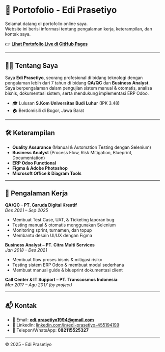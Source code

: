 # 🌟 Portofolio - Edi Prasetiyo

Selamat datang di portofolio online saya.  
Website ini berisi informasi tentang pengalaman kerja, keterampilan, dan kontak saya.  

👉 **[Lihat Portofolio Live di GitHub Pages](https://ediprasetiyo.github.io/portfolio/)**  


---

## 👨‍💻 Tentang Saya
Saya **Edi Prasetiyo**, seorang profesional di bidang teknologi dengan pengalaman lebih dari 7 tahun di bidang **QA/QC** dan **Business Analyst**.  
Saya berpengalaman dalam pengujian sistem manual & otomatis, analisa bisnis, dokumentasi sistem, serta mendukung implementasi ERP Odoo.  

- 🎓 Lulusan **S.Kom Universitas Budi Luhur** (IPK 3.48)  
- 🏠 Berdomisili di Bogor, Jawa Barat  

---

## 🛠️ Keterampilan
- **Quality Assurance** (Manual & Automation Testing dengan Selenium)  
- **Business Analyst** (Process Flow, Risk Mitigation, Blueprint, Documentation)  
- **ERP Odoo Functional**  
- **Figma & Adobe Photoshop**  
- **Microsoft Office & Diagram Tools**  

---

## 💼 Pengalaman Kerja

**QA/QC – PT. Garuda Digital Kreatif**  
*Des 2021 – Sep 2025*  
- Membuat Test Case, UAT, & Ticketing laporan bug  
- Testing manual & otomatis menggunakan Selenium  
- Monitoring sprint, turnamen, dan topup  
- Membantu desain UI/UX dengan Figma  

**Business Analyst – PT. Citra Multi Services**  
*Jan 2018 – Des 2021*  
- Membuat flow proses bisnis & mitigasi risiko  
- Testing sistem ERP Odoo & membuat modul sederhana  
- Membuat manual guide & blueprint dokumentasi client  

**Call Center & IT Support – PT. Transcosmos Indonesia**  
*Mar 2017 – Agu 2017 (by project)*  

---

## 📬 Kontak
- 📧 Email: **edi.prasetiyo1994@gmail.com**  
- 💼 LinkedIn: [linkedin.com/in/edi-prasetiyo-455194199](https://www.linkedin.com/in/edi-prasetiyo-455194199)  
- 📱 Telepon/WhatsApp: **082115525327**  

---

© 2025 - Edi Prasetiyo
